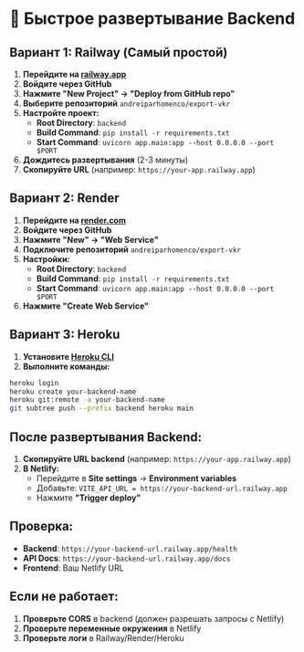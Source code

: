 # 🚀 Быстрое развертывание Backend

## Вариант 1: Railway (Самый простой)

1. **Перейдите на [railway.app](https://railway.app)**
2. **Войдите через GitHub**
3. **Нажмите "New Project" → "Deploy from GitHub repo"**
4. **Выберите репозиторий** `andreiparhomenco/export-vkr`
5. **Настройте проект:**
   - **Root Directory**: `backend`
   - **Build Command**: `pip install -r requirements.txt`
   - **Start Command**: `uvicorn app.main:app --host 0.0.0.0 --port $PORT`
6. **Дождитесь развертывания** (2-3 минуты)
7. **Скопируйте URL** (например: `https://your-app.railway.app`)

## Вариант 2: Render

1. **Перейдите на [render.com](https://render.com)**
2. **Войдите через GitHub**
3. **Нажмите "New" → "Web Service"**
4. **Подключите репозиторий** `andreiparhomenco/export-vkr`
5. **Настройки:**
   - **Root Directory**: `backend`
   - **Build Command**: `pip install -r requirements.txt`
   - **Start Command**: `uvicorn app.main:app --host 0.0.0.0 --port $PORT`
6. **Нажмите "Create Web Service"**

## Вариант 3: Heroku

1. **Установите [Heroku CLI](https://devcenter.heroku.com/articles/heroku-cli)**
2. **Выполните команды:**
```bash
heroku login
heroku create your-backend-name
heroku git:remote -a your-backend-name
git subtree push --prefix backend heroku main
```

## После развертывания Backend:

1. **Скопируйте URL backend** (например: `https://your-app.railway.app`)
2. **В Netlify:**
   - Перейдите в **Site settings** → **Environment variables**
   - Добавьте: `VITE_API_URL = https://your-backend-url.railway.app`
   - Нажмите **"Trigger deploy"**

## Проверка:

- **Backend**: `https://your-backend-url.railway.app/health`
- **API Docs**: `https://your-backend-url.railway.app/docs`
- **Frontend**: Ваш Netlify URL

## Если не работает:

1. **Проверьте CORS** в backend (должен разрешать запросы с Netlify)
2. **Проверьте переменные окружения** в Netlify
3. **Проверьте логи** в Railway/Render/Heroku


